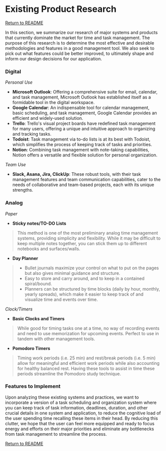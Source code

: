 # Existing Product Research

[Return to README](https://github.com/kimcharlene/DH110_Assignment2/blob/main/README.md)

In this section, we summarize our research of major systems and products that currently dominate the market for time and task management.
The purpose of this research is to determine the most effective and desirable methodologies and features in a good management tool. We also seek to pick out what features could be better improved, to ultimately shape and inform our design decisions for our application.

### Digital

*Personal Use*
- **Microsoft Outlook**: Offering a comprehensive suite for email, calendar, and task management, Microsoft Outlook has established itself as a formidable tool in the digital workspace.
- **Google Calendar**: An indispensable tool for calendar management, basic scheduling, and task management, Google Calendar provides an efficient and widely-used solution.
- **Trello**: Trello's visual project boards have redefined task management for many users, offering a unique and intuitive approach to organizing and tracking tasks.
- **Todoist**: Task management via to-do lists is at its best with Todoist, which simplifies the process of keeping track of tasks and priorities.
- **Notion**: Combining task management with note-taking capabilities, Notion offers a versatile and flexible solution for personal organization.

*Team Use*
- **Slack, Asana, Jira, ClickUp**: These robust tools, with their task management features and team communication capabilities, cater to the needs of collaborative and team-based projects, each with its unique strengths.
    
### Analog

*Paper*

- **Sticky notes/TO-DO Lists**

> This method is one of the most preliminary analog time management systems, providing simplicity and flexibility. While it may be difficult to keep multiple notes together, you can stick them up to different notebooks and surfaces/walls.

- **Day Planner** 

> -   Bullet journals maximize your control on what to put on the pages but also gives minimal guidance and structure.
> -   Easy to store and carry around, and to keep in a contained spiral/bound.
> -   Planners can be structured by time blocks (daily by hour, monthly, yearly spreads), which make it easier to keep track of and visualize time and events over time.

*Clock/Timers*

- **Basic Clocks and Timers**

> While good for timing tasks one at a time, no way of recording events and need to use memorization for upcoming events. Perfect to use in tandem with other management tools.

- **Pomodoro Timers**

> Timing work periods (i.e. 25 min) and rest/break periods (i.e. 5 min) allow for meaningful and efficient work periods while also accounting for healthy balanced rest. Having these tools to assist in time these periods streamline the Pomodoro study technique.

### Features to Implement
Upon analyzing these existing systems and practices, we want to incorporate a version of a task scheduling and organization system where you can keep track of task information, deadlines, duration, and other crucial details in one system and application, to reduce the cognitive load of the user spending time recalling these items in their head. By reducing this clutter, we hope that the user can feel more equipped and ready to focus energy and efforts on their major priorities and eliminate any bottlenecks from task management to streamline the process.

[Return to README](https://github.com/kimcharlene/DH110_Assignment2/blob/main/README.md)
